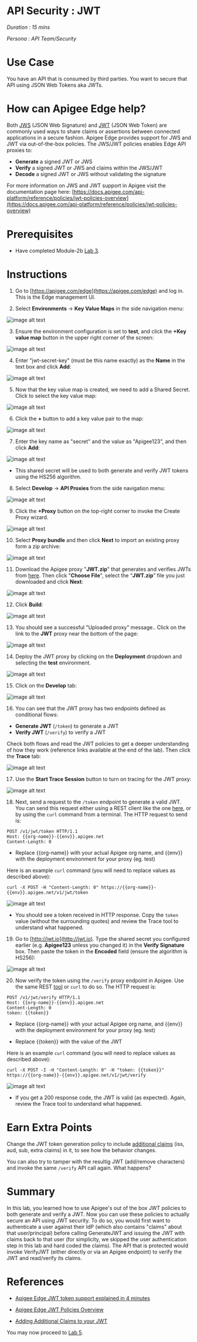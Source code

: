 # API Security : JWT

*Duration : 15 mins*

*Persona : API Team/Security*

# Use Case

You have an API that is consumed by third parties. You want to secure that API using JSON Web Tokens aka JWTs.

# How can Apigee Edge help?

Both [JWS](https://tools.ietf.org/html/rfc7515) (JSON Web Signature) and [JWT](https://tools.ietf.org/html/rfc7519) (JSON Web Token) are commonly used ways to share claims or assertions between connected applications in a secure fashion.  Apigee Edge provides support for JWS and JWT via out-of-the-box policies.  The JWS/JWT policies enables Edge API proxies to:

* **Generate** a signed JWT or JWS
* **Verify** a signed JWT or JWS and claims within the JWS/JWT
* **Decode** a signed JWT or JWS without validating the signature

For more information on JWS and JWT support in Apigee visit the documentation page here:
[https://docs.apigee.com/api-platform/reference/policies/jwt-policies-overview](https://docs.apigee.com/api-platform/reference/policies/jwt-policies-overview)

# Prerequisites

* Have completed Module-2b [Lab 3](https://github.com/aliceinapiland/apijam/tree/master/Module-2b/Labs/Lab%203).

# Instructions

1. Go to [https://apigee.com/edge](https://apigee.com/edge) and log in. This is the Edge management UI.

2. Select **Environments** → **Key Value Maps** in the side navigation menu:

![image alt text](./media/image_0.png)

3. Ensure the environment configuration is set to **test**, and click the **+Key value map** button in the upper right corner of the screen:

![image alt text](./media/image_1.png)

4. Enter "jwt-secret-key" (must be this name exactly) as the **Name** in the text box and click **Add**:

![image alt text](./media/image_2.png)

5. Now that the key value map is created, we need to add a Shared Secret.  Click to select the key value map:

![image alt text](./media/image_12.png)

6. Click the **+** button to add a key value pair to the map:

![image alt text](./media/image_13.png)

7. Enter the key name as "secret" and the value as "Apigee123", and then click **Add**:

![image alt text](./media/image_3.png)

* This shared secret will be used to both generate and verify JWT tokens using the HS256 algorithm.

8. Select **Develop** → **API Proxies** from the side navigation menu:

![image alt text](./media/image_14.png)

9. Click the **+Proxy** button on the top-right corner to invoke the Create Proxy wizard.

![image alt text](./media/image_15.png)

10. Select **Proxy bundle** and then click **Next** to import an existing proxy form a zip archive:

![image alt text](./media/image_16.png)

11. Download the Apigee proxy "**JWT.zip**" that generates and verifies JWTs from [here](https://github.com/aliceinapiland/apijam/blob/master/Module-2b/Labs/Lab%204/resources/JWT.zip?raw=true).  Then click "**Choose File**", select the “**JWT.zip**” file you just downloaded and click **Next**:

![image alt text](./media/image_7.png)

12. Click **Build**:

![image alt text](./media/image_17.png)

13. You should see a successful "Uploaded proxy" message..  Click on the link to the **JWT** proxy near the bottom of the page:

![image alt text](./media/image_18.png)

14. Deploy the JWT proxy by clicking on the **Deployment** dropdown and selecting the **test** environment.

![image alt text](./media/image_19.png)

15. Click on the **Develop** tab:

![image alt text](./media/image_20.png)

16. You can see that the JWT proxy has two endpoints defined as conditional flows: 

* **Generate JWT** (`/token`) to generate a JWT
* **Verify JWT** (`/verify`) to verify a JWT

Check both flows and read the JWT policies to get a deeper understanding of how they work (reference links available at the end of the lab).  Then click the **Trace** tab:

![image alt text](./media/image_8.png)

17. Use the **Start Trace Session** button to turn on tracing for the JWT proxy:

![image alt text](./media/image_21.png)

18. Next, send a request to the `/token` endpoint to generate a valid JWT. You can send this request either using a REST client like the one [here](https://apigee-rest-client.appspot.com/), or by using the `curl` command from a terminal. The HTTP request to send is:

```
POST /v1/jwt/token HTTP/1.1
Host: {{org-name}}-{{env}}.apigee.net
Content-Length: 0
```

* Replace {{org-name}} with your actual Apigee org name, and {{env}} with the deployment environment for your proxy (eg. test)

Here is an example `curl` command (you will need to replace values as described above):
```
curl -X POST -H "Content-Length: 0" https://{{org-name}}-{{env}}.apigee.net/v1/jwt/token
```

![image alt text](./media/image_9.png)

* You should see a token received in HTTP response.  Copy the `token` value (without the surrounding quotes) and review the Trace tool to understand what happened.

19. Go to [http://jwt.io](http://jwt.io). Type the shared secret you configured earlier (e.g. **Apigee123** unless you changed it) in the **Verify Signature** box. Then paste the token in the **Encoded** field (ensure the algorithm is HS256):

![image alt text](./media/image_10.png)

20. Now verify the token using the `/verify` proxy endpoint in Apigee.  Use the same REST [tool](https://apigee-rest-client.appspot.com/) or `curl` to do so.  The HTTP request is:

```
POST /v1/jwt/verify HTTP/1.1
Host: {{org-name}}-{{env}}.apigee.net
Content-Length: 0
token: {{token}}
```

* Replace {{org-name}} with your actual Apigee org name, and {{env}} with the deployment environment for your proxy (eg. test)

* Replace {{token}} with the value of the JWT

Here is an example `curl` command (you will need to replace values as described above):
```
curl -X POST -I -H "Content-Length: 0" -H "token: {{token}}" https://{{org-name}}-{{env}}.apigee.net/v1/jwt/verify
```

![image alt text](./media/image_11.png)

* If you get a 200 response code, the JWT is valid (as expected).  Again, review the Trace tool to understand what happened.

# Earn Extra Points

Change the JWT token generation policy to include [additional claims](https://docs.apigee.com/api-platform/reference/policies/generate-jwt-policy#additionalclaimsclaim) (iss, aud, sub, extra claims) in it, to see how the behavior changes.

You can also try to tamper with the resultig JWT (add/remove characters) and invoke the same `/verify` API call again.  What happens?

# Summary

In this lab, you learned how to use Apigee's out of the box JWT policies to both generate and verify a JWT.  Now you can use these policies to actually secure an API using JWT security.  To do so, you would first want to authenticate a user against their IdP (which also contains "claims" about that user/principal) before calling GenerateJWT and issuing the JWT with claims back to that user (for simplicity, we skipped the user authentication step in this lab and hard coded the claims). The API that is protected would invoke VerifyJWT (either directly or via an Apigee endpoint) to verify the JWT and read/verify its claims.

# References

* [Apigee Edge JWT token support explained in 4 minutes](https://youtu.be/mY5B6YlpkAY)

* [Apigee Edge JWT Policies Overview](https://docs.apigee.com/api-platform/reference/policies/jwt-policies-overview)

* [Adding Additional Claims to your JWT](https://docs.apigee.com/api-platform/reference/policies/generate-jwt-policy#additionalclaimsclaim)

You may now proceed to [Lab 5](https://github.com/aliceinapiland/apijam/tree/master/Module-2b/Lab%205).
